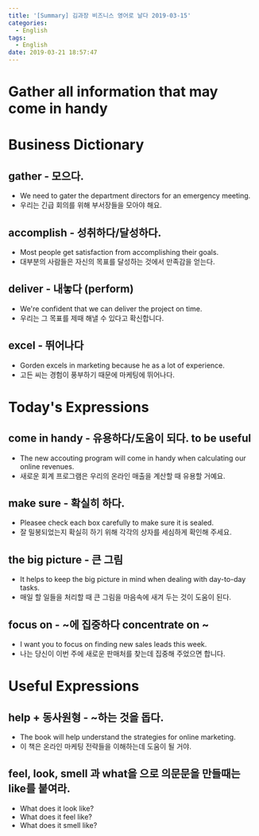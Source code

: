 ```yaml
---
title: '[Summary] 김과장 비즈니스 영어로 날다 2019-03-15'
categories:
  - English
tags:
  - English
date: 2019-03-21 18:57:47
---
```


# Gather all information that may come in handy

# Business Dictionary

## gather - 모으다.
- We need to gater the department directors for an emergency meeting.
- 우리는 긴급 회의를 위해 부서장들을 모아야 해요.

## accomplish - 성취하다/달성하다.
- Most people get satisfaction from accomplishing their goals.
- 대부분의 사람들은 자신의 목표를 달성하는 것에서 만족감을 얻는다.

## deliver - 내놓다 (perform)
- We're confident that we can deliver the project on time.
- 우리는 그 목표를 제때 해낼 수 있다고 확신합니다.

## excel - 뛰어나다
- Gorden excels in marketing because he as a lot of experience.
- 고든 씨는 경험이 풍부하기 때문에 마케팅에 뛰어나다.

# Today's Expressions

## come in handy - 유용하다/도움이 되다. to be useful
- The new accouting program will come in handy when calculating our online revenues.
- 새로운 회계 프로그램은 우리의 온라인 매출을 계산할 때 유용할 거예요.

## make sure - 확실히 하다.
- Pleasee check each box carefully to make sure it is sealed.
- 잘 밀봉되었는지 확실히 하기 위해 각각의 상자를 세심하게 확인해 주세요.

## the big picture - 큰 그림
- It helps to keep the big picture in mind when dealing with day-to-day tasks.
- 매일 할 일들을 처리할 때 큰 그림을 마음속에 새겨 두는 것이 도움이 된다.

## focus on - ~에 집중하다 concentrate on ~
- I want you to focus on finding new sales leads this week.
- 나는 당신이 이번 주에 새로운 판매처를 찾는데 집중해 주었으면 합니다.

# Useful Expressions

## help + 동사원형 - ~하는 것을 돕다.
- The book will help understand the strategies for online marketing.
- 이 책은 온라인 마케팅 전략들을 이해하는데 도움이 될 거야.

## feel, look, smell 과 what을 으로 의문문을 만들때는 like를 붙여라.
- What does it look like?
- What does it feel like?
- What does it smell like?